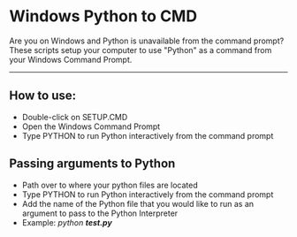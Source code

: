 # Windows Python to CMD

Are you on Windows and Python is unavailable from the command prompt?  These scripts setup your computer to use "Python" as a command from your Windows Command Prompt.

<hr>

## How to use:

* Double-click on SETUP.CMD
* Open the Windows Command Prompt
* Type PYTHON to run Python interactively from the command prompt

## Passing arguments to Python

* Path over to where your python files are located
* Type PYTHON to run Python interactively from the command prompt
* Add the name of the Python file that you would like to run as an argument to pass to the Python Interpreter
* Example: <i>python <b>test.py</b></i>